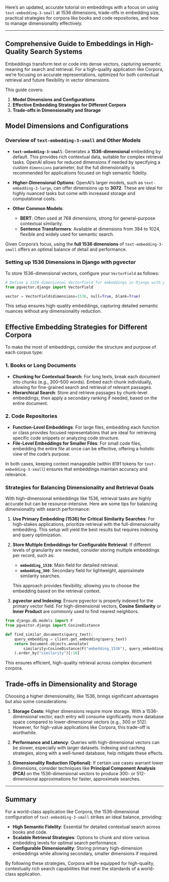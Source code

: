 Here’s an updated, accurate tutorial on embeddings with a focus on using `text-embedding-3-small` at 1536 dimensions, trade-offs in embedding size, practical strategies for corpora like books and code repositories, and how to manage dimensionality effectively.

---

## Comprehensive Guide to Embeddings in High-Quality Search Systems

Embeddings transform text or code into dense vectors, capturing semantic meaning for search and retrieval. For a high-quality application like Corpora, we’re focusing on accurate representations, optimized for both contextual retrieval and future flexibility in vector dimensions.

This guide covers:
1. **Model Dimensions and Configurations**
2. **Effective Embedding Strategies for Different Corpora**
3. **Trade-offs in Dimensionality and Storage**

## Model Dimensions and Configurations

### Overview of `text-embedding-3-small` and Other Models

- **`text-embedding-3-small`**: Generates a **1536-dimensional** embedding by default. This provides rich contextual data, suitable for complex retrieval tasks. OpenAI allows for reduced dimensions if needed by specifying a custom `dimensions` parameter, but the full dimensionality is recommended for applications focused on high semantic fidelity.

- **Higher-Dimensional Options**: OpenAI’s larger models, such as `text-embedding-3-large`, can offer dimensions up to **3072**. These are ideal for highly nuanced tasks but come with increased storage and computational costs.

- **Other Common Models**:
  - **BERT**: Often used at 768 dimensions, strong for general-purpose contextual similarity.
  - **Sentence Transformers**: Available at dimensions from 384 to 1024, flexible and widely used for semantic search.

Given Corpora’s focus, using the **full 1536 dimensions** of `text-embedding-3-small` offers an optimal balance of detail and performance.

### Setting up 1536 Dimensions in Django with pgvector

To store 1536-dimensional vectors, configure your `VectorField` as follows:

```python
# Define a 1536-dimensional VectorField for embeddings in Django with pgvector
from pgvector.django import VectorField

vector = VectorField(dimensions=1536, null=True, blank=True)
```

This setup ensures high-quality embeddings, capturing detailed semantic nuances without any dimensionality reduction.

## Effective Embedding Strategies for Different Corpora

To make the most of embeddings, consider the structure and purpose of each corpus type:

### 1. Books or Long Documents
   - **Chunking for Contextual Search**: For long texts, break each document into chunks (e.g., 300–500 words). Embed each chunk individually, allowing for fine-grained search and retrieval of relevant passages.
   - **Hierarchical Search**: Store and retrieve passages by chunk-level embeddings, then apply a secondary ranking if needed, based on the entire document.

### 2. Code Repositories
   - **Function-Level Embeddings**: For large files, embedding each function or class provides focused representations that are ideal for retrieving specific code snippets or analyzing code structure.
   - **File-Level Embeddings for Smaller Files**: For small code files, embedding the entire file at once can be effective, offering a holistic view of the code’s purpose.

In both cases, keeping context manageable (within 8191 tokens for `text-embedding-3-small`) ensures that embeddings maintain accuracy and relevance.

### Strategies for Balancing Dimensionality and Retrieval Goals

With high-dimensional embeddings like 1536, retrieval tasks are highly accurate but can be resource-intensive. Here are some tips for balancing dimensionality with search performance:

1. **Use Primary Embedding (1536) for Critical Similarity Searches**: For high-stakes applications, prioritize retrieval with the full-dimensionality embedding. This setup will yield the best results but requires indexing and query optimization.

2. **Store Multiple Embeddings for Configurable Retrieval**: If different levels of granularity are needed, consider storing multiple embeddings per record, such as:
   - **`embedding_1536`**: Main field for detailed retrieval.
   - **`embedding_300`**: Secondary field for lightweight, approximate similarity searches.

   This approach provides flexibility, allowing you to choose the embedding based on the retrieval context.

3. **pgvector and Indexing**: Ensure pgvector is properly indexed for the primary vector field. For high-dimensional vectors, **Cosine Similarity** or **Inner Product** are commonly used to find nearest neighbors.

```python
from django.db.models import F
from pgvector.django import CosineDistance

def find_similar_documents(query_text):
    query_embedding = client.get_embedding(query_text)
    return Document.objects.annotate(
        similarity=CosineDistance(F("embedding_1536"), query_embedding)
    ).order_by("similarity")[:10]
```

This ensures efficient, high-quality retrieval across complex document corpora.

## Trade-offs in Dimensionality and Storage

Choosing a higher dimensionality, like 1536, brings significant advantages but also some considerations:

1. **Storage Costs**: Higher dimensions require more storage. With a 1536-dimensional vector, each entry will consume significantly more database space compared to lower-dimensional vectors (e.g., 300 or 512). However, for high-value applications like Corpora, this trade-off is worthwhile.

2. **Performance and Latency**: Queries with high-dimensional vectors can be slower, especially with larger datasets. Indexing and caching strategies, along with a well-tuned database, help mitigate these effects.

3. **Dimensionality Reduction (Optional)**: If certain use cases warrant lower dimensions, consider techniques like **Principal Component Analysis (PCA)** on the 1536-dimensional vectors to produce 300- or 512-dimensional approximations for faster, approximate searches.

---

## Summary

For a world-class application like Corpora, the 1536-dimensional configuration of `text-embedding-3-small` strikes an ideal balance, providing:

- **High Semantic Fidelity**: Essential for detailed contextual search across books and code.
- **Scalable Retrieval Strategies**: Options to chunk and store various embedding levels for optimal search performance.
- **Configurable Dimensionality**: Storing primary high-dimension embeddings while allowing secondary, smaller dimensions if required.

By following these strategies, Corpora will be equipped for high-quality, contextually rich search capabilities that meet the standards of a world-class application.
